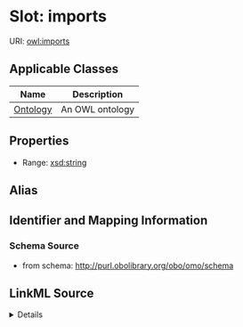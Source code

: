 # Slot: imports

URI: [owl:imports](http://www.w3.org/2002/07/owl#imports)



<!-- no inheritance hierarchy -->




## Applicable Classes

| Name | Description |
| --- | --- |
[Ontology](Ontology.md) | An OWL ontology






## Properties

* Range: [xsd:string](http://www.w3.org/2001/XMLSchema#string)






## Alias




## Identifier and Mapping Information







### Schema Source


* from schema: http://purl.obolibrary.org/obo/omo/schema




## LinkML Source

<details>
```yaml
name: imports
from_schema: http://purl.obolibrary.org/obo/omo/schema
rank: 1000
slot_uri: owl:imports
alias: imports
domain_of:
- Ontology
range: string

```
</details>